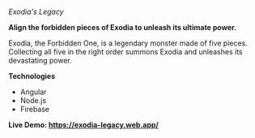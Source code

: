 *Exodia's Legacy*

**Align the forbidden pieces of Exodia to unleash its ultimate power.**

Exodia, the Forbidden One, is a legendary monster made of five pieces. Collecting all five in the right order summons Exodia and unleashes its devastating power.

**Technologies**

- Angular
- Node.js
- Firebase

**Live Demo: https://exodia-legacy.web.app/**